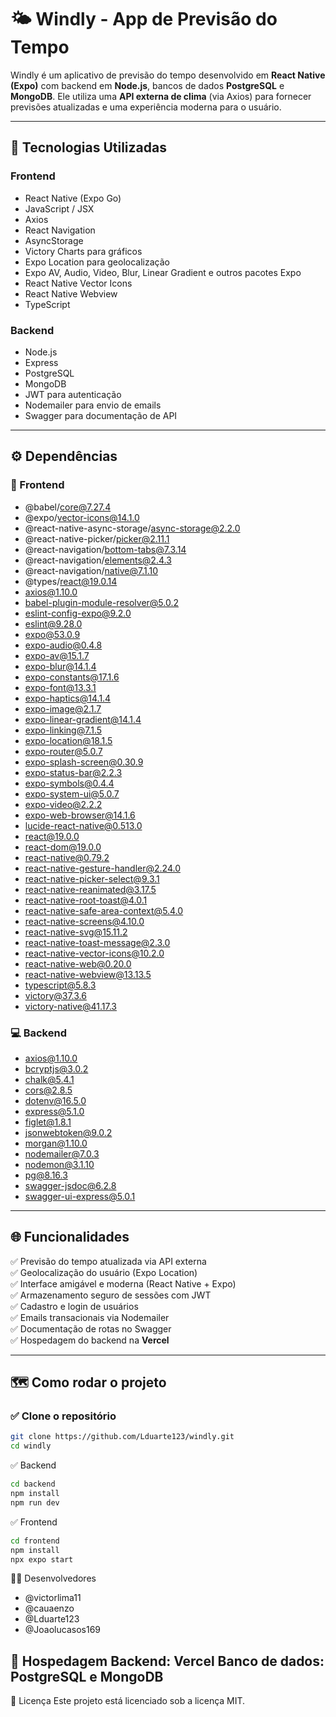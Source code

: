 # 🌤️ Windly - App de Previsão do Tempo

Windly é um aplicativo de previsão do tempo desenvolvido em **React Native (Expo)** com backend em **Node.js**, bancos de dados **PostgreSQL** e **MongoDB**. Ele utiliza uma **API externa de clima** (via Axios) para fornecer previsões atualizadas e uma experiência moderna para o usuário.

---

## 🚀 Tecnologias Utilizadas

### Frontend
- React Native (Expo Go)
- JavaScript / JSX
- Axios
- React Navigation
- AsyncStorage
- Victory Charts para gráficos
- Expo Location para geolocalização
- Expo AV, Audio, Video, Blur, Linear Gradient e outros pacotes Expo
- React Native Vector Icons
- React Native Webview
- TypeScript

### Backend
- Node.js
- Express
- PostgreSQL
- MongoDB
- JWT para autenticação
- Nodemailer para envio de emails
- Swagger para documentação de API

---

## ⚙️ Dependências

### 📱 Frontend
- @babel/core@7.27.4
- @expo/vector-icons@14.1.0
- @react-native-async-storage/async-storage@2.2.0
- @react-native-picker/picker@2.11.1
- @react-navigation/bottom-tabs@7.3.14
- @react-navigation/elements@2.4.3
- @react-navigation/native@7.1.10
- @types/react@19.0.14
- axios@1.10.0
- babel-plugin-module-resolver@5.0.2
- eslint-config-expo@9.2.0
- eslint@9.28.0
- expo@53.0.9
- expo-audio@0.4.8
- expo-av@15.1.7
- expo-blur@14.1.4
- expo-constants@17.1.6
- expo-font@13.3.1
- expo-haptics@14.1.4
- expo-image@2.1.7
- expo-linear-gradient@14.1.4
- expo-linking@7.1.5
- expo-location@18.1.5
- expo-router@5.0.7
- expo-splash-screen@0.30.9
- expo-status-bar@2.2.3
- expo-symbols@0.4.4
- expo-system-ui@5.0.7
- expo-video@2.2.2
- expo-web-browser@14.1.6
- lucide-react-native@0.513.0
- react@19.0.0
- react-dom@19.0.0
- react-native@0.79.2
- react-native-gesture-handler@2.24.0
- react-native-picker-select@9.3.1
- react-native-reanimated@3.17.5
- react-native-root-toast@4.0.1
- react-native-safe-area-context@5.4.0
- react-native-screens@4.10.0
- react-native-svg@15.11.2
- react-native-toast-message@2.3.0
- react-native-vector-icons@10.2.0
- react-native-web@0.20.0
- react-native-webview@13.13.5
- typescript@5.8.3
- victory@37.3.6
- victory-native@41.17.3

### 💻 Backend
- axios@1.10.0
- bcryptjs@3.0.2
- chalk@5.4.1
- cors@2.8.5
- dotenv@16.5.0
- express@5.1.0
- figlet@1.8.1
- jsonwebtoken@9.0.2
- morgan@1.10.0
- nodemailer@7.0.3
- nodemon@3.1.10
- pg@8.16.3
- swagger-jsdoc@6.2.8
- swagger-ui-express@5.0.1

---

## 🌐 Funcionalidades

✅ Previsão do tempo atualizada via API externa  
✅ Geolocalização do usuário (Expo Location)  
✅ Interface amigável e moderna (React Native + Expo)  
✅ Armazenamento seguro de sessões com JWT  
✅ Cadastro e login de usuários  
✅ Emails transacionais via Nodemailer  
✅ Documentação de rotas no Swagger  
✅ Hospedagem do backend na **Vercel**  

---

## 🗺️ Como rodar o projeto

### ✅ Clone o repositório
```bash
git clone https://github.com/Lduarte123/windly.git
cd windly
```

✅ Backend
```bash
cd backend
npm install
npm run dev
```
✅ Frontend
```bash
cd frontend
npm install
npx expo start
```

👨‍💻 Desenvolvedores
- @victorlima11
- @cauaenzo
- @Lduarte123
- @Joaolucasos169

🌟 Hospedagem
Backend: Vercel
Banco de dados: PostgreSQL e MongoDB
---
📜 Licença
Este projeto está licenciado sob a licença MIT.
